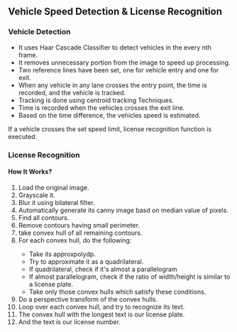 ## Vehicle Speed Detection & License Recognition

### Vehicle Detection
<ul>
<li>It uses Haar Cascade Classifier to detect vehicles in the every nth frame.</li>
<li>It removes unnecessary portion from the image to speed up processing.</li>
<li>Two reference lines have been set, one for vehicle entry and one for exit.</li>
<li>When any vehicle in any lane crosses the entry point, the time is recorded, and the vehicle is tracked.</li>
<li>Tracking is done using centroid tracking Techniques.</li>
<li>Time is recorded when the vehicles crosses the exit line.</li>
<li>Based on the time difference, the vehicles speed is estimated.</li>
</ul>

If a vehicle crosses the set speed limit, license recognition function is executed.

### License Recognition
<h4>How It Works?</h4>
<ol>
<li>Load the original image.</li>
<li>Grayscale it.</li>
<li>Blur it using bilateral filter.</li>
<li>Automatically generate its canny image basd on median value of pixels.</li>
<li>Find all contours.</li>
<li>Remove contours having small perimeter.</li>
<li>take convex hull of all remaining contours.</li>
<li>For each convex hull, do the following:</li>
<ul><li>Take its approxpolydp.</li>
<li>Try to approximate it as a quadrilateral.</li>
<li>If quadrilateral, check if it's almost a parallelogram</li>
<li>If almost parallelogram, check if the ratio of width/height is similar to a license plate.</li>
<li>Take only those convex hulls which satisfy these conditions.</li></ul>
<li>Do a perspective transform of the convex hulls.</li>
<li>Loop over each convex hull, and try to recognize its text.</li>
<li>The convex hull with the longest text is our license plate.</li>
<li>And the text is our license number.</li>
<ol>
